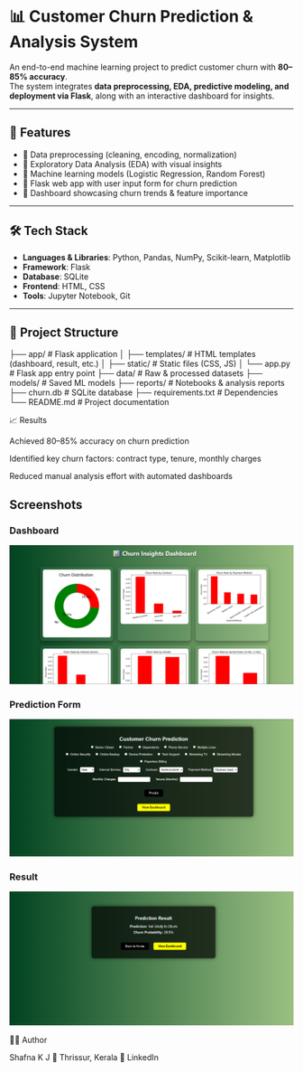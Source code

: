 # 📊 Customer Churn Prediction & Analysis System  

An end-to-end machine learning project to predict customer churn with **80–85% accuracy**.  
The system integrates **data preprocessing, EDA, predictive modeling, and deployment via Flask**, along with an interactive dashboard for insights.  

---

## 🚀 Features
- 🔹 Data preprocessing (cleaning, encoding, normalization)  
- 🔹 Exploratory Data Analysis (EDA) with visual insights  
- 🔹 Machine learning models (Logistic Regression, Random Forest)  
- 🔹 Flask web app with user input form for churn prediction  
- 🔹 Dashboard showcasing churn trends & feature importance  

---

## 🛠️ Tech Stack
- **Languages & Libraries**: Python, Pandas, NumPy, Scikit-learn, Matplotlib  
- **Framework**: Flask  
- **Database**: SQLite  
- **Frontend**: HTML, CSS  
- **Tools**: Jupyter Notebook, Git  

---

## 📂 Project Structure
├── app/ # Flask application
│ ├── templates/ # HTML templates (dashboard, result, etc.)
│ ├── static/ # Static files (CSS, JS)
│ └── app.py # Flask app entry point
├── data/ # Raw & processed datasets
├── models/ # Saved ML models
├── reports/ # Notebooks & analysis reports
├── churn.db # SQLite database
├── requirements.txt # Dependencies
└── README.md # Project documentation


📈 Results

Achieved 80–85% accuracy on churn prediction

Identified key churn factors: contract type, tenure, monthly charges

Reduced manual analysis effort with automated dashboards

## Screenshots

### Dashboard
![Dashboard](screenshorts/dashboard.png)

### Prediction Form
![Prediction Form](screenshorts/prediction_form.png)

### Result
![Result](screenshorts/result.png)


👩‍💻 Author

Shafna K J
📍 Thrissur, Kerala
🔗 LinkedIn
